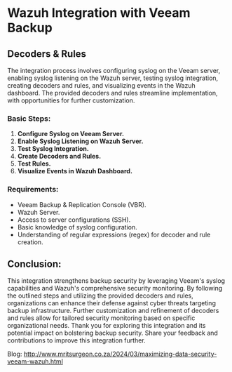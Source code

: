# Wazuh Integration with Veeam Backup

## Decoders & Rules

The integration process involves configuring syslog on the Veeam server, enabling syslog listening on the Wazuh server, testing syslog integration, creating decoders and rules, and visualizing events in the Wazuh dashboard. The provided decoders and rules streamline implementation, with opportunities for further customization.

### Basic Steps:

1. **Configure Syslog on Veeam Server.**
2. **Enable Syslog Listening on Wazuh Server.**
3. **Test Syslog Integration.**
4. **Create Decoders and Rules.**
5. **Test Rules.**
6. **Visualize Events in Wazuh Dashboard.**

### Requirements:

- Veeam Backup & Replication Console (VBR).
- Wazuh Server.
- Access to server configurations (SSH).
- Basic knowledge of syslog configuration.
- Understanding of regular expressions (regex) for decoder and rule creation.

## Conclusion:

This integration strengthens backup security by leveraging Veeam's syslog capabilities and Wazuh's comprehensive security monitoring. By following the outlined steps and utilizing the provided decoders and rules, organizations can enhance their defense against cyber threats targeting backup infrastructure. Further customization and refinement of decoders and rules allow for tailored security monitoring based on specific organizational needs. Thank you for exploring this integration and its potential impact on bolstering backup security. Share your feedback and contributions to improve this integration further.

Blog: http://www.mritsurgeon.co.za/2024/03/maximizing-data-security-veeam-wazuh.html 
